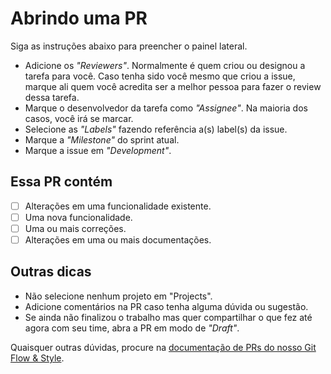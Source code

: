 # Abrindo uma PR

Siga as instruções abaixo para preencher o painel lateral.

- Adicione os *"Reviewers"*. Normalmente é quem criou ou designou a tarefa para você. Caso tenha sido você mesmo que criou a issue, marque ali quem você acredita ser a melhor pessoa para fazer o review dessa tarefa.
- Marque o desenvolvedor da tarefa como *"Assignee"*. Na maioria dos casos, você irá se marcar.
- Selecione as *"Labels"* fazendo referência a(s) label(s) da issue.
- Marque a *"Milestone"* do sprint atual.
- Marque a issue em *"Development"*.

## Essa PR contém

- [ ] Alterações em uma funcionalidade existente.
- [ ] Uma nova funcionalidade.
- [ ] Uma ou mais correções.
- [ ] Alterações em uma ou mais documentações.

## Outras dicas

- Não selecione nenhum projeto em "Projects".
- Adicione comentários na PR caso tenha alguma dúvida ou sugestão.
- Se ainda não finalizou o trabalho mas quer compartilhar o que fez até agora com seu time, abra a PR em modo de *"Draft"*.

Quaisquer outras dúvidas, procure na [documentação de PRs do nosso Git Flow & Style](https://www.notion.so/3c-gg/Git-Flow-Style-7b04421e71164b2ba255c1cf1984f4d0#db1cd015962a4b2cb1183e0502f2d942).
